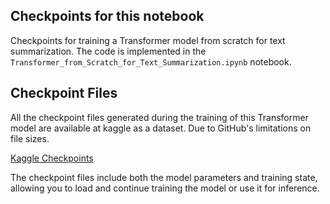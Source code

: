 ## Checkpoints for this notebook

Checkpoints for training a Transformer model from scratch for text summarization. The code is implemented in the `Transformer_from_Scratch_for_Text_Summarization.ipynb` notebook.

## Checkpoint Files

All the checkpoint files generated during the training of this Transformer model are available at kaggle as a dataset. Due to GitHub's limitations on file sizes.

[Kaggle Checkpoints](https://www.kaggle.com/datasets/iamdharshan/checkpoints?select=ckpt-5.index)

The checkpoint files include both the model parameters and training state, allowing you to load and continue training the model or use it for inference.
